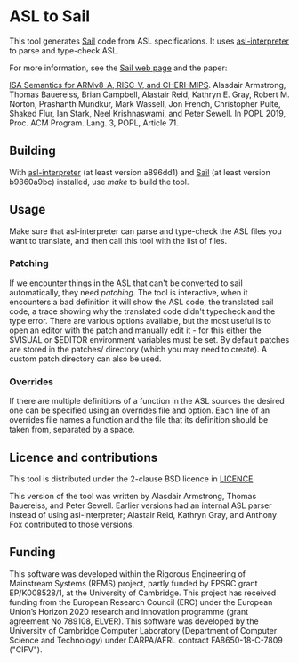 # ASL to Sail

This tool generates [Sail][sail] code from ASL specifications.  It uses
[asl-interpreter][asli] to parse and type-check ASL.

For more information, see the [Sail web page][sail-www] and the paper:

[ISA Semantics for ARMv8-A, RISC-V, and CHERI-MIPS][popl2019]. Alasdair
Armstrong, Thomas Bauereiss, Brian Campbell, Alastair Reid, Kathryn E. Gray,
Robert M. Norton, Prashanth Mundkur, Mark Wassell, Jon French, Christopher
Pulte, Shaked Flur, Ian Stark, Neel Krishnaswami, and Peter Sewell. In POPL
2019, Proc. ACM Program. Lang. 3, POPL, Article 71.

## Building

With [asl-interpreter][asli] (at least version a896dd1) and [Sail][sail] (at
least version b9860a9bc) installed, use *make* to build the tool.

## Usage

Make sure that asl-interpreter can parse and type-check the ASL files you want
to translate, and then call this tool with the list of files.

### Patching

If we encounter things in the ASL that can't be converted to sail
automatically, they need *patching*. The tool is interactive, when it
encounters a bad definition it will show the ASL code, the translated sail
code, a trace showing why the translated code didn't typecheck and the type
error. There are various options available, but the most useful is to open an
editor with the patch and manually edit it - for this either the $VISUAL or
$EDITOR environment variables must be set. By default patches are stored in the
patches/ directory (which you may need to create). A custom patch directory can
also be used.

### Overrides

If there are multiple definitions of a function in the ASL sources the desired
one can be specified using an overrides file and option.  Each line of an
overrides file names a function and the file that its definition should be
taken from, separated by a space.

## Licence and contributions

This tool is distributed under the 2-clause BSD licence in [LICENCE][licence].

This version of the tool was written by Alasdair Armstrong, Thomas Bauereiss,
and Peter Sewell.  Earlier versions had an internal ASL parser instead of using
asl-interpreter;  Alastair Reid, Kathryn Gray, and Anthony Fox contributed to
those versions.

## Funding

This software was developed within the Rigorous Engineering of
Mainstream Systems (REMS) project, partly funded by EPSRC grant
EP/K008528/1, at the University of Cambridge.
This project has received funding from the European Research Council (ERC)
under the European Union’s Horizon 2020 research and innovation programme
(grant agreement No 789108, ELVER).
This software was developed by the University of
Cambridge Computer Laboratory (Department of Computer Science and
Technology) under DARPA/AFRL contract FA8650-18-C-7809 ("CIFV").

[asli]: https://github.com/alastairreid/asl-interpreter
[sail]: https://github.com/rems-project/sail
[sail-www]: https://www.cl.cam.ac.uk/~pes20/sail/
[popl2019]: https://www.cl.cam.ac.uk/~pes20/sail/popl2019.html
[licence]: LICENCE
